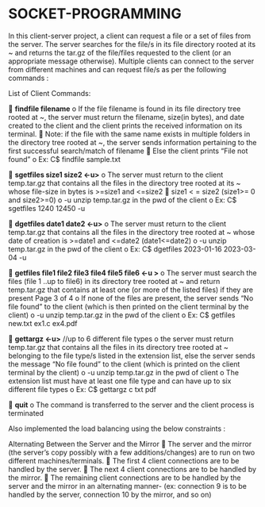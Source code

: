 # SOCKET-PROGRAMMING

In this client-server project, a client can request a file or a set of files from the server. The
server searches for the file/s in its file directory rooted at its ~ and returns the tar.gz of the
file/files requested to the client (or an appropriate message otherwise). Multiple clients can
connect to the server from different machines and can request file/s as per the following commands :

List of Client Commands:

 **findfile filename**
o If the file filename is found in its file directory tree rooted at ~, the server must
return the filename, size(in bytes), and date created to the client and the
client prints the received information on its terminal.
 Note: if the file with the same name exists in multiple folders in the
directory tree rooted at ~, the server sends information pertaining to
the first successful search/match of filename
 Else the client prints “File not found”
o Ex: C$ findfile sample.txt

 **sgetfiles size1 size2 <-u>**
o The server must return to the client temp.tar.gz that contains all the files in
the directory tree rooted at its ~ whose file-size in bytes is >=size1 and <=size2
 size1 < = size2 (size1>= 0 and size2>=0)
o -u unzip temp.tar.gz in the pwd of the client
o Ex: C$ sgetfiles 1240 12450 -u

 **dgetfiles date1 date2 <-u>**
o The server must return to the client temp.tar.gz that contains all the files in the
directory tree rooted at ~ whose date of creation is >=date1 and <=date2
(date1<=date2)
o -u unzip temp.tar.gz in the pwd of the client
o Ex: C$ dgetfiles 2023-01-16 2023-03-04 -u

 **getfiles file1 file2 file3 file4 file5 file6 <-u >**
o The server must search the files (file 1 ..up to file6) in its directory tree rooted
at ~ and return temp.tar.gz that contains at least one (or more of the listed
files) if they are present 
Page 3 of 4
o If none of the files are present, the server sends “No file found” to the client
(which is then printed on the client terminal by the client)
o -u unzip temp.tar.gz in the pwd of the client
o Ex: C$ getfiles new.txt ex1.c ex4.pdf

 **gettargz <extension list> <-u>** //up to 6 different file types
o the server must return temp.tar.gz that contains all the files in its directory tree
rooted at ~ belonging to the file type/s listed in the extension list, else the
server sends the message “No file found” to the client (which is printed on the
client terminal by the client)
o -u unzip temp.tar.gz in the pwd of client
o The extension list must have at least one file type and can have up to six
different file types
o Ex: C$ gettargz c txt pdf
  
 **quit**
o The command is transferred to the server and the client process is terminated
  
  
  
Also implemented the load balancing using the below constraints : 
  
Alternating Between the Server and the Mirror
 The server and the mirror (the server’s copy possibly with a few
additions/changes) are to run on two different machines/terminals.
 The first 4 client connections are to be handled by the server.
 The next 4 client connections are to be handled by the mirror.
 The remaining client connections are to be handled by the server and the
mirror in an alternating manner- (ex: connection 9 is to be handled by the
server, connection 10 by the mirror, and so on) 
